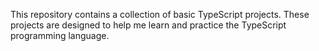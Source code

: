 This repository contains a collection of basic TypeScript projects. These projects are designed to help me learn and practice the TypeScript programming language.
